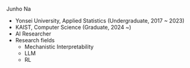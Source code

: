 Junho Na

- Yonsei University, Applied Statistics (Undergraduate, 2017 ~ 2023)
- KAIST, Computer Science (Graduate, 2024 ~) 
- AI Researcher
- Research fields
  - Mechanistic Interpretability
  - LLM
  - RL

